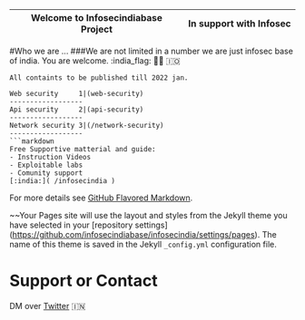 Welcome to Infosecindiabase Project| In support with Infosec 
------------ | -------------


#Who we are ... 
              ###We are not limited in a number we are just infosec base of india. You are welcome. 
:india_flag:
:rainbow_flag:
:british_indian_ocean_territory:
```
All containts to be published till 2022 jan. 

Web security     1|(web-security)
------------------
Api security     2|(api-security)
------------------
Network security 3|(/network-security)
------------------
```markdown
Free Supportive matterial and guide:
- Instruction Videos
- Exploitable labs
- Comunity support
[:india:]( /infosecindia )
```

For more details see [GitHub Flavored Markdown](https://guides.github.com/features/mastering-markdown/).


~~Your Pages site will use the layout and styles from the Jekyll theme you have selected in your [repository settings]
(https://github.com/infosecindiabase/infosecindia/settings/pages). The name of this theme is saved in the Jekyll `_config.yml` configuration file.

# Support or Contact
DM over [Twitter](https://twitter.com/infosec_india) :india:
